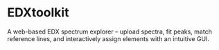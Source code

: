 # EDXtoolkit
A web-based EDX spectrum explorer – upload spectra, fit peaks, match reference lines, and interactively assign elements with an intuitive GUI.
